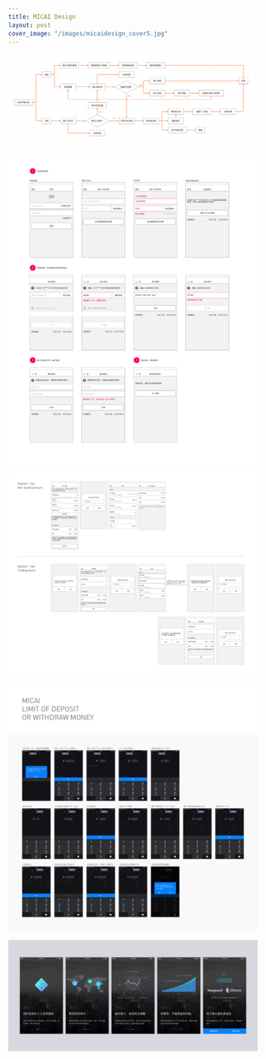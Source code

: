 ```yaml
---
title: MICAI Design
layout: post
cover_image: "/images/micaidesign_cover5.jpg"
---
```

![](/images/micai1.jpg)

![](/images/micai2_1.jpg)

![](/images/micai6.jpg)

![](/images/micai4.jpg)

![](/images/micai3.jpg)
